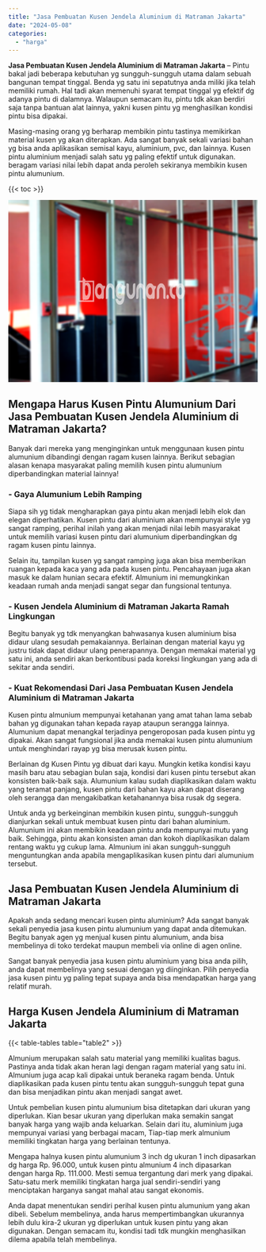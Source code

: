```yaml
---
title: "Jasa Pembuatan Kusen Jendela Aluminium di Matraman Jakarta"
date: "2024-05-08"
categories: 
  - "harga"
---
```


**Jasa Pembuatan Kusen Jendela Aluminium di Matraman Jakarta** – Pintu bakal jadi beberapa kebutuhan yg sungguh-sungguh utama dalam sebuah bangunan tempat tinggal. Benda yg satu ini sepatutnya anda miliki jika telah memiliki rumah. Hal tadi akan memenuhi syarat tempat tinggal yg efektif dg adanya pintu di dalamnya. Walaupun semacam itu, pintu tdk akan berdiri saja tanpa bantuan alat lainnya, yakni kusen pintu yg menghasilkan kondisi pintu bisa dipakai.

Masing-masing orang yg berharap membikin pintu tastinya memikirkan material kusen yg akan diterapkan. Ada sangat banyak sekali variasi bahan yg bisa anda aplikasikan semisal kayu, aluminium, pvc, dan lainnya. Kusen pintu aluminium menjadi salah satu yg paling efektif untuk digunakan. beragam variasi nilai lebih dapat anda peroleh sekiranya membikin kusen pintu alumunium.

{{< toc >}}

![Jasa Pembuatan Kusen Jendela Aluminium di Matraman Jakarta](/images/harga-kusen-jendela-alumunium-21.png)

## Mengapa Harus Kusen Pintu Alumunium Dari Jasa Pembuatan Kusen Jendela Aluminium di Matraman Jakarta?

Banyak dari mereka yang menginginkan untuk menggunaan kusen pintu alumunium dibandingi dengan ragam kusen lainnya. Berikut sebagian alasan kenapa masyarakat paling memilih kusen pintu alumunium diperbandingkan material lainnya!

### \- Gaya Alumunium Lebih Ramping

Siapa sih yg tidak mengharapkan gaya pintu akan menjadi lebih elok dan elegan diperhatikan. Kusen pintu dari aluminium akan mempunyai style yg sangat ramping, perihal inilah yang akan menjadi nilai lebih masyarakat untuk memilih variasi kusen pintu dari alumunium diperbandingkan dg ragam kusen pintu lainnya.

Selain itu, tampilan kusen yg sangat ramping juga akan bisa memberikan ruangan kepada kaca yang ada pada kusen pintu. Pencahayaan juga akan masuk ke dalam hunian secara efektif. Almunium ini memungkinkan keadaan rumah anda menjadi sangat segar dan fungsional tentunya.

### \- Kusen Jendela Aluminium di Matraman Jakarta Ramah Lingkungan

Begitu banyak yg tdk menyangkan bahwasanya kusen aluminium bisa didaur ulang sesudah pemakaiannya. Berlainan dengan material kayu yg justru tidak dapat didaur ulang penerapannya. Dengan memakai material yg satu ini, anda sendiri akan berkontibusi pada koreksi lingkungan yang ada di sekitar anda sendiri.

### \- Kuat Rekomendasi Dari Jasa Pembuatan Kusen Jendela Aluminium di Matraman Jakarta

Kusen pintu almunium mempunyai ketahanan yang amat tahan lama sebab bahan yg digunakan tahan kepada rayap ataupun serangga lainnya. Alumunium dapat menangkal terjadinya pengeroposan pada kusen pintu yg dipakai. Akan sangat fungsional jika anda memakai kusen pintu alumunium untuk menghindari rayap yg bisa merusak kusen pintu.

Berlainan dg Kusen Pintu yg dibuat dari kayu. Mungkin ketika kondisi kayu masih baru atau sebagian bulan saja, kondisi dari kusen pintu tersebut akan konsisten baik-baik saja. Alumunium kalau sudah diaplikasikan dalam waktu yang teramat panjang, kusen pintu dari bahan kayu akan dapat diserang oleh serangga dan mengakibatkan ketahanannya bisa rusak dg segera.

Untuk anda yg berkeinginan membikin kusen pintu, sungguh-sungguh dianjurkan sekali untuk membuat kusen pintu dari bahan aluminium. Alumunium ini akan membikin keadaan pintu anda mempunyai mutu yang baik. Sehingga, pintu akan konsisten aman dan kokoh diaplikasikan dalam rentang waktu yg cukup lama. Almunium ini akan sungguh-sungguh menguntungkan anda apabila mengaplikasikan kusen pintu dari alumunium tersebut.

## Jasa Pembuatan Kusen Jendela Aluminium di Matraman Jakarta

Apakah anda sedang mencari kusen pintu aluminium? Ada sangat banyak sekali penyedia jasa kusen pintu alumunium yang dapat anda ditemukan. Begitu banyak agen yg menjual kusen pintu alumunium, anda bisa membelinya di toko terdekat maupun membeli via online di agen online.

Sangat banyak penyedia jasa kusen pintu aluminium yang bisa anda pilih, anda dapat membelinya yang sesuai dengan yg diinginkan. Pilih penyedia jasa kusen pintu yg paling tepat supaya anda bisa mendapatkan harga yang relatif murah.

## Harga Kusen Jendela Aluminium di Matraman Jakarta

{{< table-tables table="table2" >}}

Almunium merupakan salah satu material yang memiliki kualitas bagus. Pastinya anda tidak akan heran lagi dengan ragam material yang satu ini. Almunium juga acap kali dipakai untuk beraneka ragam benda. Untuk diaplikasikan pada kusen pintu tentu akan sungguh-sungguh tepat guna dan bisa menjadikan pintu akan menjadi sangat awet.

Untuk pembelian kusen pintu alumunium bisa ditetapkan dari ukuran yang diperlukan. Kian besar ukuran yang diperlukan maka semakin sangat banyak harga yang wajib anda keluarkan. Selain dari itu, aluminium juga mempunyai variasi yang berbagai macam, Tiap-tiap merk almunium memiliki tingkatan harga yang berlainan tentunya.

Mengapa halnya kusen pintu alumunium 3 inch dg ukuran 1 inch dipasarkan dg harga Rp. 96.000, untuk kusen pintu almunium 4 inch dipasarkan dengan harga Rp. 111.000. Mesti semua tergantung dari merk yang dipakai. Satu-satu merk memiliki tingkatan harga jual sendiri-sendiri yang menciptakan harganya sangat mahal atau sangat ekonomis.

Anda dapat menentukan sendiri perihal kusen pintu alumunium yang akan dibeli. Sebelum membelinya, anda harus mempertimbangkan ukurannya lebih dulu kira-2 ukuran yg diperlukan untuk kusen pintu yang akan digunakan. Dengan semacam itu, kondisi tadi tdk mungkin menghasilkan dilema apabila telah membelinya.
